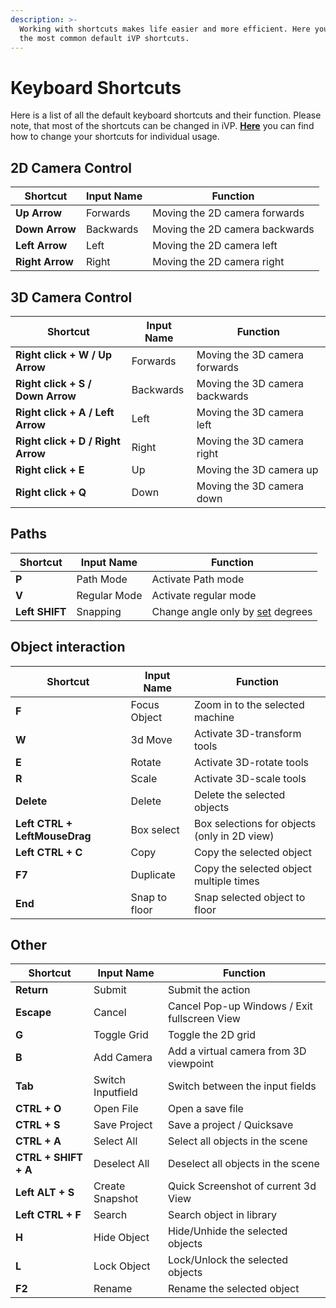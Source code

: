 ```yaml
---
description: >-
  Working with shortcuts makes life easier and more efficient. Here you can find
  the most common default iVP shortcuts.
---
```


# Keyboard Shortcuts

Here is a list of all the default keyboard shortcuts and their function. Please note, that most of the shortcuts can be changed in iVP. 
[**Here**](settings/input-manager.md) you can find how to change your shortcuts for individual usage.

## **2D Camera Control**

| Shortcut                     | Input Name | Function                       |
| ---------------------------- | ---------- | ------------------------------ |
| **Up Arrow**                 | Forwards   | Moving the 2D camera forwards  |
| **Down Arrow**               | Backwards  | Moving the 2D camera backwards |
| **Left Arrow**               | Left       | Moving the 2D camera left      |
| **Right Arrow**              | Right      | Moving the 2D camera right     |


## **3D Camera Control**

| Shortcut                          | Input Name | Function                       |
| --------------------------------- | ---------- | ------------------------------ |
| **Right click + W / Up Arrow**    | Forwards   | Moving the 3D camera forwards  |
| **Right click + S / Down Arrow**  | Backwards  | Moving the 3D camera backwards |
| **Right click + A / Left Arrow**  | Left       | Moving the 3D camera left      |
| **Right click + D / Right Arrow** | Right      | Moving the 3D camera right     |
| **Right click + E**               | Up         | Moving the 3D camera up        |
| **Right click + Q**               | Down       | Moving the 3D camera down      |

## **Paths**

| Shortcut       | Input Name   | Function                             |
| -------------- | ------------ | ------------------------------------ |
| **P**          | Path Mode    | Activate Path mode                   |
| **V**          | Regular Mode | Activate regular mode                |
| **Left SHIFT** | Snapping     | Change angle only by [set](../ivp-planning/settings/global-settings.md#the-options-explained) degrees |

## **Object interaction**

| Shortcut                      | Input Name    | Function                                     |
| ----------------------------- | ------------- | -------------------------------------------- | 
| **F**                         | Focus Object  | Zoom in to the selected machine              | 
| **W**                         | 3d Move       | Activate 3D-transform tools                  | 
| **E**                         | Rotate        | Activate 3D-rotate tools                     |
| **R**                         | Scale         | Activate 3D-scale tools                      |
| **Delete**                    | Delete        | Delete the selected objects                  |
| **Left CTRL + LeftMouseDrag** | Box select    | Box selections for objects (only in 2D view) |
| **Left CTRL + C**             | Copy          | Copy the selected object                     |
| **F7**                        | Duplicate     | Copy the selected object multiple times      |
| **End**                       | Snap to floor | Snap selected object to floor                |

## **Other**

| Shortcut             | Input Name        | Function                                         |
| -------------------- | ----------------- | ------------------------------------------------ |
| **Return**           | Submit            | Submit the action                                |
| **Escape**           | Cancel            | Cancel Pop-up Windows / Exit fullscreen View     |
| **G**                | Toggle Grid       | Toggle the 2D grid                               |
| **B**                | Add Camera        | Add a virtual camera from 3D viewpoint           |
| **Tab**              | Switch Inputfield | Switch between the input fields                  |
| **CTRL + O**         | Open File         | Open a save file                                 |
| **CTRL + S**         | Save Project      | Save a project / Quicksave                       |
| **CTRL + A**         | Select All        | Select all objects in the scene                  |
| **CTRL + SHIFT + A** | Deselect All      | Deselect all objects in the scene                |
| **Left ALT + S**     | Create Snapshot   | Quick Screenshot of current 3d View              |
| **Left CTRL + F**    | Search            | Search object in library                         |
| **H**                | Hide Object       | Hide/Unhide the selected objects                 |
| **L**                | Lock Object       | Lock/Unlock the selected objects                 |
| **F2**               | Rename            | Rename the selected object                       |